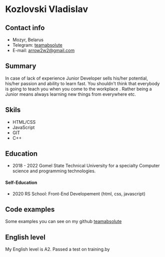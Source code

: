 # Kozlovski Vladislav

## Contact info
 + Mozyr, Belarus
 + Telegram: [teamabsolute](https://t.me/teamabsolute)
 + E-mail: [arrow2w2@gmail.com](mailto:arrow2w2@gmail.com)
 
 ## Summary
 In case of lack of experience  Junior Developer sells his/her potential, his/her passion and ability to learn fast. You shouldn't think that everybody is going to teach you when you come to the workplace . Rather being a Junior means always
learning new things from everywhere etc.
 
 ## Skils
  + HTML/CSS
  + JavaScript
  + GIT
  + C++
 
 ## Education
  + 2018 - 2022 Gomel State Technical University for a specialty Computer science and programming technologies.
  
 #### Self-Education
  + 2020 RS School: Front-End Developement (html, css, javascript)
 
 ## Code examples
 Some examples you can see on my github [teamabsolute](https://github.com/AirRio)
 
 ## English level
 My English level is A2. Passed a test on training.by
